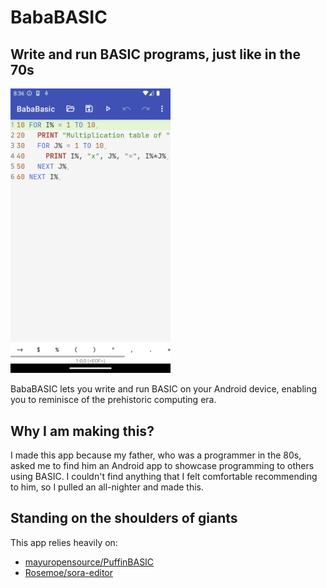 # BabaBASIC

## Write and run BASIC programs, just like in the 70s

<img alt="BabaBASIC Screenshot" src="https://github.com/ianatha/bababasic/blob/main/design_assets/playstore_screenshot_phone.png" width="256px" />

BabaBASIC lets you write and run BASIC on your Android device, enabling you to reminisce of the prehistoric computing era.

## Why I am making this?

I made this app because my father, who was a programmer in the 80s, asked me to find him an Android app to showcase programming to others using BASIC.
I couldn't find anything that I felt comfortable recommending to him, so I pulled an all-nighter and made this.

## Standing on the shoulders of giants

This app relies heavily on:
* [mayuropensource/PuffinBASIC](https://github.com/mayuropensource/PuffinBASIC)
* [Rosemoe/sora-editor](https://github.com/Rosemoe/sora-editor)
